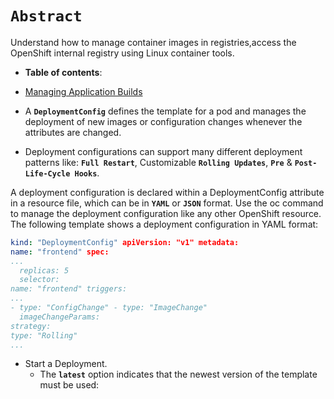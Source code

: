 
# **`Abstract`**
Understand how to manage container images in registries,access the OpenShift internal registry using Linux container tools.

-  **Table of contents**:
  - [Managing Application Builds](#managing-application-builds)

- A **`DeploymentConfig`** defines the template for a pod and manages the deployment of new images or configuration changes whenever the attributes are changed. 
- Deployment configurations can support many different deployment patterns like: **`Full Restart`**, Customizable **`Rolling Updates`**,  **`Pre`** & **`Post-Life-Cycle Hooks`**.

A deployment configuration is declared within a DeploymentConfig attribute in a resource file, which can be in **`YAML`** or **`JSON`** format. Use the oc command to manage the deployment configuration like any other OpenShift resource. The following template shows a deployment configuration in YAML format:

```yaml
kind: "DeploymentConfig" apiVersion: "v1" metadata:
name: "frontend" spec:
...
  replicas: 5
  selector:
name: "frontend" triggers:
...
- type: "ConfigChange" - type: "ImageChange"
  imageChangeParams:
strategy:
type: "Rolling"
...
```
- Start a Deployment.
	-  The **`latest`** option indicates that the newest version of the template must be used: